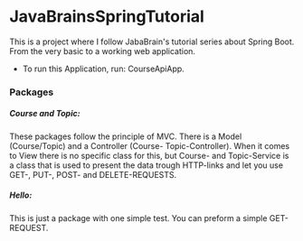 
# JavaBrainsSpringTutorial #

This is a project where I follow JabaBrain's tutorial series about Spring Boot. From the very basic to a working web application.


- To run this Application, run: CourseApiApp.

### Packages ###



##### Course and Topic: #####

These packages follow the principle of MVC. There is a Model (Course/Topic)
and a Controller (Course- Topic-Controller). When it comes to View there is
no specific class for this, but Course- and Topic-Service is a class that is
used to present the data trough HTTP-links and let you use GET-,
PUT-, POST- and DELETE-REQUESTS.

##### Hello: #####
This is just a package with one simple test. You can preform a simple GET-REQUEST.



    